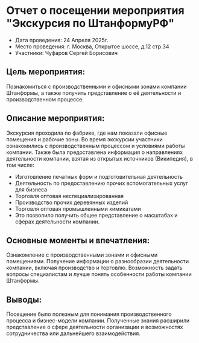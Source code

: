 # Отчет о посещении мероприятия "Экскурсия по ШтанформуРФ"

* Дата проведения: 24 Апреля 2025г.
* Место проведения: г. Москва, Открытое шоссе, д.12 стр.34
* Участники: Чуфаров Сергей Борисович

## Цель мероприятия:
Познакомиться с производственными и офисными зонами компании Штанформы, а также получить представление о её деятельности и производственном процессе.

## Описание мероприятия:
Экскурсия проходила по фабрике, где нам показали офисные помещения и рабочие зоны. Во время экскурсии участники ознакомились с производственным процессом и условиями работы компании. Также была предоставлена информация о направлениях деятельности компании, взятая из открытых источников (Википедия), в том числе:

* Изготовление печатных форм и подготовительная деятельность
* Деятельность по предоставлению прочих вспомогательных услуг для бизнеса
* Торговля оптовая неспециализированная
* Производство прочих деревянных изделий
* Торговля оптовая промышленными химикатами
* Это позволило получить общее представление о масштабах и сферах деятельности компании.

## Основные моменты и впечатления:

Ознакомление с производственными зонами и офисными помещениями.
Получение информации о разнообразии деятельности компании, включая производство и торговлю.
Возможность задать вопросы специалистам и лучше понять особенности работы компании Штанформы.

## Выводы:
Посещение было полезным для понимания производственного процесса и бизнес-модели компании. Полученные знания расширили представление о сфере деятельности организации и возможностях сотрудничества или дальнейшего взаимодействия.